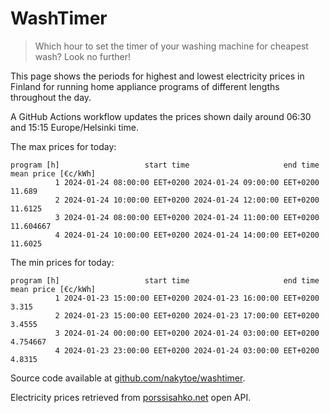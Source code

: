 
# WashTimer

> Which hour to set the timer of your washing machine for cheapest wash? Look no further!

This page shows the periods for highest and lowest electricity prices in Finland 
for running home appliance programs of different lengths throughout the day. 

A GitHub Actions workflow updates the prices shown daily around 06:30 and 15:15 Europe/Helsinki time.

The max prices for today:

	program [h]                   start time                     end time mean price [€c/kWh]
	          1 2024-01-24 08:00:00 EET+0200 2024-01-24 09:00:00 EET+0200              11.689
	          2 2024-01-24 10:00:00 EET+0200 2024-01-24 12:00:00 EET+0200             11.6125
	          3 2024-01-24 08:00:00 EET+0200 2024-01-24 11:00:00 EET+0200           11.604667
	          4 2024-01-24 10:00:00 EET+0200 2024-01-24 14:00:00 EET+0200             11.6025

The min prices for today:

	program [h]                   start time                     end time mean price [€c/kWh]
	          1 2024-01-23 15:00:00 EET+0200 2024-01-23 16:00:00 EET+0200               3.315
	          2 2024-01-23 15:00:00 EET+0200 2024-01-23 17:00:00 EET+0200              3.4555
	          3 2024-01-24 00:00:00 EET+0200 2024-01-24 03:00:00 EET+0200            4.754667
	          4 2024-01-23 23:00:00 EET+0200 2024-01-24 03:00:00 EET+0200              4.8315


Source code available at [github.com/nakytoe/washtimer](https://github.com/nakytoe/washtimer).

Electricity prices retrieved from [porssisahko.net](https://porssisahko.net/api) open API.
